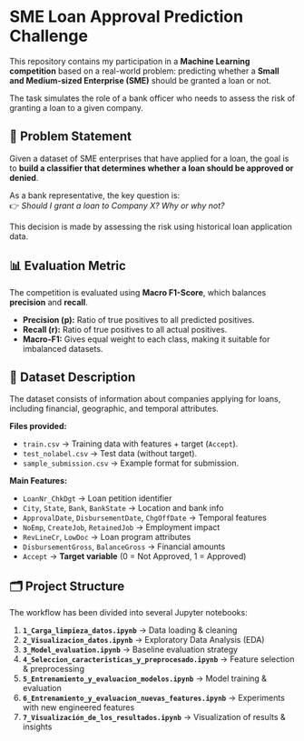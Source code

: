 #  SME Loan Approval Prediction Challenge  

This repository contains my participation in a **Machine Learning competition** based on a real-world problem: predicting whether a **Small and Medium-sized Enterprise (SME)** should be granted a loan or not.  

The task simulates the role of a bank officer who needs to assess the risk of granting a loan to a given company.  

## 📌 Problem Statement  
Given a dataset of SME enterprises that have applied for a loan, the goal is to **build a classifier that determines whether a loan should be approved or denied**.  

As a bank representative, the key question is:  
👉 *Should I grant a loan to Company X? Why or why not?*  

This decision is made by assessing the risk using historical loan application data.  

## 📊 Evaluation Metric  
The competition is evaluated using **Macro F1-Score**, which balances **precision** and **recall**.  

- **Precision (p):** Ratio of true positives to all predicted positives.  
- **Recall (r):** Ratio of true positives to all actual positives.  
- **Macro-F1:** Gives equal weight to each class, making it suitable for imbalanced datasets.  

## 📂 Dataset Description  

The dataset consists of information about companies applying for loans, including financial, geographic, and temporal attributes.  

**Files provided:**  
- `train.csv` → Training data with features + target (`Accept`).  
- `test_nolabel.csv` → Test data (without target).  
- `sample_submission.csv` → Example format for submission.  

**Main Features:**  
- `LoanNr_ChkDgt` → Loan petition identifier  
- `City`, `State`, `Bank`, `BankState` → Location and bank info  
- `ApprovalDate`, `DisbursementDate`, `ChgOffDate` → Temporal features  
- `NoEmp`, `CreateJob`, `RetainedJob` → Employment impact  
- `RevLineCr`, `LowDoc` → Loan program attributes  
- `DisbursementGross`, `BalanceGross` → Financial amounts  
- `Accept` → **Target variable** (0 = Not Approved, 1 = Approved)  

## 🗂️ Project Structure  

The workflow has been divided into several Jupyter notebooks:  

1. **`1_Carga_limpieza_datos.ipynb`** → Data loading & cleaning  
2. **`2_Visualizacion_datos.ipynb`** → Exploratory Data Analysis (EDA)  
3. **`3_Model_evaluation.ipynb`** → Baseline evaluation strategy  
4. **`4_Seleccion_caracteristicas_y_preprocesado.ipynb`** → Feature selection & preprocessing  
5. **`5_Entrenamiento_y_evaluacion_modelos.ipynb`** → Model training & evaluation  
6. **`6_Entrenamiento_y_evaluacion_nuevas_features.ipynb`** → Experiments with new engineered features  
7. **`7_Visualización_de_los_resultados.ipynb`** → Visualization of results & insights  
